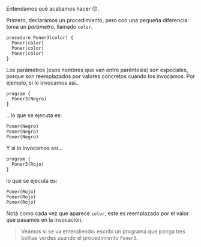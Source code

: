 Entendamos qué acabamos hacer :hushed:.

Primero, declaramos un procedimiento, pero con una pequeña diferencia: toma un _parámetro_, llamado `color`.

```gobstones
procedure Poner3(color) {
  Poner(color)
  Poner(color)
  Poner(color)
}
```

Los parámetros (esos nombres que van entre paréntesis) son especiales, porque son reemplazados por valores concretos cuando los invocamos. Por ejemplo, si lo invocamos así..

```gobstones
program {
  Poner3(Negro)
}
```

...lo que se ejecuta es:

```gobstones
Poner(Negro)
Poner(Negro)
Poner(Negro)
```

Y si lo invocamos así...

```gobstones
program {
  Poner3(Rojo)
}
```

lo que se ejecuta es:

```gobstones
Poner(Rojo)
Poner(Rojo)
Poner(Rojo)
```

Notá como cada vez que aparece `color`, este es reemplazado por el valor que pasamos en la invocación. 

> Veamos si se va entendiendo: escribí un programa que ponga tres bolitas verdes usando el procedimiento `Poner3`.

